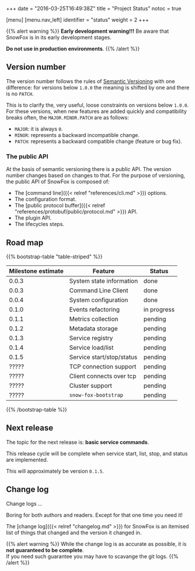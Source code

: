 +++
date = "2016-03-25T16:49:38Z"
title = "Project Status"
notoc = true

[menu]
  [menu.nav_left]
    identifier = "status"
    weight = 2
+++

{{% alert warning %}}
  **Early development warning!!!**
  Be aware that SnowFox is in its early development stages.

  **Do not use in production environments**.
{{% /alert %}}


Version number
--------------
The version number follows the rules of [Semantic Versioning](http://semver.org/)
with one difference: for versions below `1.0.0` the meaning is shifted by one and
there is no `PATCH`.

This is to clarify the, very useful, loose constraints on versions below `1.0.0`.
For these versions, when new features are added quickly and compatibility
breaks often, the `MAJOR.MINOR.PATCH` are as follows:

  * `MAJOR`: it is always `0`.
  * `MINOR`: represents a backward incompatible change.
  * `PATCH`: represents a backward compatible change (feature or bug fix).

### The public API
At the basis of semantic versioning there is a public API.
The version number changes based on changes to that.
For the purpose of versioning, the public API of SnowFox is composed of:

  * The [command line]({{< relref "references/cli.md" >}}) options.
  * The configuration format.
  * The [public protocol buffer]({{< relref "references/protobuf/public/protocol.md" >}}) API.
  * The plugin API.
  * The lifecycles steps.


Road map
--------

{{% bootstrap-table "table-striped" %}}

| Milestone estimate | Feature                    | Status      |
| ------------------ | -------------------------- | ----------- |
| 0.0.3              | System state information   | done        |
| 0.0.3              | Command Line Client        | done        |
| 0.0.4              | System configuration       | done        |
| 0.1.0              | Events refactoring         | in progress |
| 0.1.1              | Metrics collection         | pending     |
| 0.1.2              | Metadata storage           | pending     |
| 0.1.3              | Service registry           | pending     |
| 0.1.4              | Service load/list          | pending     |
| 0.1.5              | Service start/stop/status  | pending     |
| ?????              | TCP connection support     | pending     |
| ?????              | Client connects over tcp   | pending     |
| ?????              | Cluster support            | pending     |
| ?????              | `snow-fox-bootstrap`       | pending     |

{{% /bootstrap-table %}}

Next release
------------
The topic for the next release is: <b>basic service commands</b>.

This release cycle will be complete when service start, list,
stop, and status are implemented.

This will approximately be version `0.1.5`.

Change log
----------
Change logs ...

Boring for both authors and readers.
Except for that one time you need it!

The [change log]({{< relref "changelog.md" >}}) for SnowFox is an
itemised list of things that changed and the version it changed in.

{{% alert warning %}}
While the change log is as accurate as possible, it is
**not guaranteed to be complete**.  
If you need such guarantee you may have to scavange the git logs.
{{% /alert %}}
